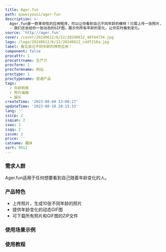 ```yaml
---
title: Ager.fun
path: quweiyouxi/ager-fun
description: >-
  Ager.fun是一款革命性的应用程序，可以让你看到自己不同年龄的模样！只需上传一张照片，等待几分钟，就会收到从0岁到100岁的10张不同年龄的照片。但这还不是全部
  - 我们还会给你一张动态的GIF图，展示你所有年龄的变化，让你实时看到变化。
source: 'http://ager.fun'
cover: /cover/20240612/6/12/20240612_48f44734.jpg
logo: /logo/20240612/6/12/20240612_cddf210a.jpg
label: 看见自己不同年龄的神奇应用！
component: false
procattr: 1
procattrname: 生产力
procform: 1
procformname: 网站
proctype: 1
proctypename: 普通产品
tags:
  - 年龄转换
  - 照片编辑
  - 娱乐
createTime: '2023-08-04 13:00:27'
updateTime: '2023-08-18 20:15:33'
lang: ''
isicp: 2
isqian: 2
iswx: 2
isqq: 2
iscom: 2
price: ''
catname: 趣味
sort: 9012
---
```




### 需求人群
Ager.fun适用于任何想要看到自己随着年龄变化的人。

### 产品特色
- 上传照片，生成10张不同年龄的照片
- 提供年龄变化的动态GIF图
- 可下载所有照片和GIF图的ZIP文件

### 使用场景示例


### 使用教程


  

